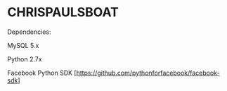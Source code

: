 CHRISPAULSBOAT
==============

Dependencies:

MySQL 5.x

Python 2.7x

Facebook Python SDK [https://github.com/pythonforfacebook/facebook-sdk]
